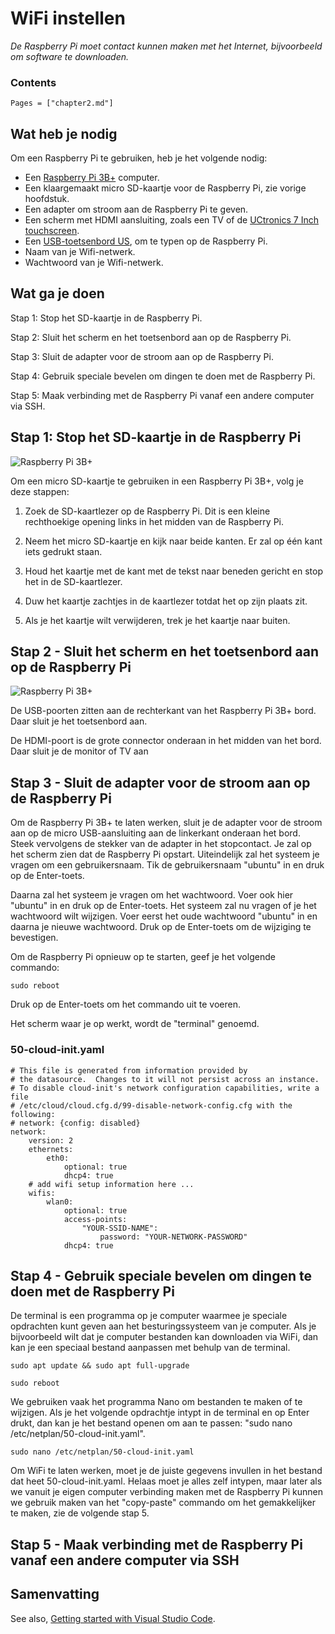# WiFi instellen

*De Raspberry Pi moet contact kunnen maken met het Internet, bijvoorbeeld om software te downloaden.*

### Contents

```@contents
Pages = ["chapter2.md"]
```

## Wat heb je nodig

Om een Raspberry Pi te gebruiken, heb je het volgende nodig:

- Een [Raspberry Pi 3B+](https://www.sossolutions.nl/raspberry-pi-3-model-b-plus) computer.
- Een klaargemaakt micro SD-kaartje voor de Raspberry Pi, zie vorige hoofdstuk.
- Een adapter om stroom aan de Raspberry Pi te geven.
- Een scherm met HDMI aansluiting, zoals een TV of de [UCtronics 7 Inch touchscreen](https://www.sossolutions.nl/uctronics-7-inch-ips-touchscreen-for-raspberry-pi-with-prop-stand-1024-600-capacitive-hdmi-lcd-monitor-portable-display-for-raspberry-pi-4-3-b-windows-10-8-7-free-driver).
- Een [USB-toetsenbord US](https://www.sossolutions.nl/officiele-raspberry-pi-toetsenbord-muis-zwart-grijs),
om te typen op de Raspberry Pi.
- Naam van je Wifi-netwerk.
- Wachtwoord van je Wifi-netwerk.


## Wat ga je doen

Stap 1: Stop het SD-kaartje in de Raspberry Pi.

Stap 2: Sluit het scherm en het toetsenbord aan op de Raspberry Pi.

Stap 3: Sluit de adapter voor de stroom aan op de Raspberry Pi.

Stap 4: Gebruik speciale bevelen om dingen te doen met de Raspberry Pi.

Stap 5: Maak verbinding met de Raspberry Pi vanaf een andere computer via SSH.


## Stap 1: Stop het SD-kaartje in de Raspberry Pi

![Raspberry Pi 3B+](https://upload.wikimedia.org/wikipedia/commons/thumb/9/97/Raspberry_Pi_3_B%2B_%2839906369025%29.png/390px-Raspberry_Pi_3_B%2B_%2839906369025%29.png)

Om een micro SD-kaartje te gebruiken in een Raspberry Pi 3B+, volg je deze stappen:

1. Zoek de SD-kaartlezer op de Raspberry Pi. Dit is een kleine rechthoekige opening links in het midden van de Raspberry Pi.

2. Neem het micro SD-kaartje en kijk naar beide kanten. Er zal op één kant iets gedrukt staan.

3. Houd het kaartje met de kant met de tekst naar beneden gericht en stop het in de SD-kaartlezer.

4. Duw het kaartje zachtjes in de kaartlezer totdat het op zijn plaats zit.

5. Als je het kaartje wilt verwijderen, trek je het kaartje naar buiten.

## Stap 2 - Sluit het scherm en het toetsenbord aan op de Raspberry Pi

![Raspberry Pi 3B+](https://upload.wikimedia.org/wikipedia/commons/thumb/9/97/Raspberry_Pi_3_B%2B_%2839906369025%29.png/390px-Raspberry_Pi_3_B%2B_%2839906369025%29.png)

De USB-poorten zitten aan de rechterkant van het Raspberry Pi 3B+ bord. Daar sluit je het toetsenbord aan.

De HDMI-poort is de grote connector onderaan in het midden van het bord. Daar sluit je de monitor of TV aan

## Stap 3 - Sluit de adapter voor de stroom aan op de Raspberry Pi

Om de Raspberry Pi 3B+ te laten werken, sluit je de adapter voor de stroom aan op de micro USB-aansluiting aan de linkerkant onderaan het bord. Steek vervolgens de stekker van de adapter in het stopcontact. Je zal op het scherm zien dat de Raspberry Pi opstart. Uiteindelijk zal het systeem je vragen om een gebruikersnaam. Tik de gebruikersnaam "ubuntu" in en druk op de Enter-toets.

Daarna zal het systeem je vragen om het wachtwoord. Voer ook hier "ubuntu" in en druk op de Enter-toets. Het systeem zal nu vragen of je het wachtwoord wilt wijzigen. Voer eerst het oude wachtwoord "ubuntu" in en daarna je nieuwe wachtwoord. Druk op de Enter-toets om de wijziging te bevestigen.

Om de Raspberry Pi opnieuw op te starten, geef je het volgende commando: 

```
sudo reboot
``` 
Druk op de Enter-toets om het commando uit te voeren.

Het scherm waar je op werkt, wordt de "terminal" genoemd.

### 50-cloud-init.yaml
```
# This file is generated from information provided by
# the datasource.  Changes to it will not persist across an instance.
# To disable cloud-init's network configuration capabilities, write a file
# /etc/cloud/cloud.cfg.d/99-disable-network-config.cfg with the following:
# network: {config: disabled}
network:
    version: 2
    ethernets:
        eth0:
            optional: true
            dhcp4: true
    # add wifi setup information here ...
    wifis:
        wlan0:
            optional: true
            access-points:
                "YOUR-SSID-NAME":
                    password: "YOUR-NETWORK-PASSWORD"
            dhcp4: true
```

## Stap 4 - Gebruik speciale bevelen om dingen te doen met de Raspberry Pi

De terminal is een programma op je computer waarmee je speciale opdrachten kunt geven aan het besturingssysteem van je computer. Als je bijvoorbeeld wilt dat je computer bestanden kan downloaden via WiFi, dan kan je een speciaal bestand aanpassen met behulp van de terminal.

```
sudo apt update && sudo apt full-upgrade

sudo reboot
```

We gebruiken vaak het programma Nano om bestanden te maken of te wijzigen. Als je het volgende opdrachtje intypt in de terminal en op Enter drukt, dan kan je het bestand openen om aan te passen: "sudo nano /etc/netplan/50-cloud-init.yaml".

```
sudo nano /etc/netplan/50-cloud-init.yaml
```

Om WiFi te laten werken, moet je de juiste gegevens invullen in het bestand dat heet 50-cloud-init.yaml. Helaas moet je alles zelf intypen, maar later als we vanuit je eigen computer verbinding maken met de Raspberry Pi kunnen we gebruik maken van het "copy-paste" commando om het gemakkelijker te maken, zie de volgende stap 5.

## Stap 5 - Maak verbinding met de Raspberry Pi vanaf een andere computer via SSH



## Samenvatting



See also, [Getting started with Visual Studio Code](https://code.visualstudio.com/docs/introvideos/basics).